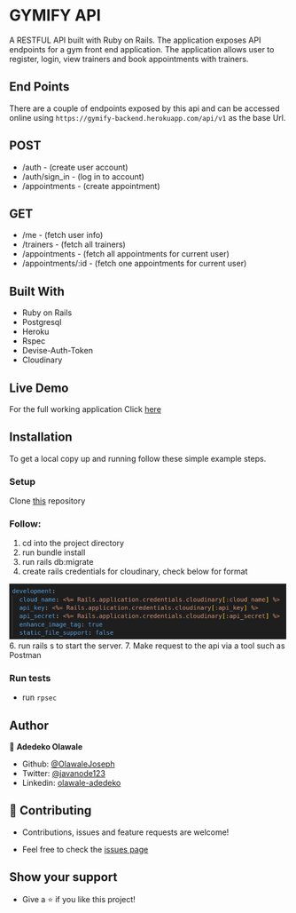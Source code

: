 # GYMIFY API

A RESTFUL API built with Ruby on Rails. The application exposes API endpoints for a gym front end application. The application allows user to register, login, view trainers and book appointments with trainers.

## End Points

There are a couple of endpoints exposed by this api and can be accessed online using `https://gymify-backend.herokuapp.com/api/v1` as the base Url.

## POST

- /auth - (create user account)
- /auth/sign_in - (log in to account)
- /appointments - (create appointment)

## GET

- /me - (fetch user info)
- /trainers - (fetch all trainers)
- /appointments - (fetch all appointments for current user)
- /appointments/:id - (fetch one appointments for current user)


## Built With

- Ruby on Rails
- Postgresql
- Heroku
- Rspec
- Devise-Auth-Token
- Cloudinary

## Live Demo

For the full working application Click [here](https://gymify-backend.herokuapp.com/api/v1)

## Installation

To get a local copy up and running follow these simple example steps.

### Setup

Clone [this](https://github.com/OlawaleJoseph/E-Vote-Backend.git) repository

### Follow:

1. cd into the project directory
2. run bundle install
3. run rails db:migrate
5. create rails credentials for cloudinary, check below for format
  <div>
    <img src="./env.png" width="500px">
  </div>
6. run rails s to start the server.
7. Make request to the api via a tool such as Postman

### Run tests
  - run `rpsec`

## Author

👤 **Adedeko Olawale**

- Github: [@OlawaleJoseph](https://github.com/OlawaleJoseph)
- Twitter: [@javanode123](https://twitter.com/javanode123)
- Linkedin: [olawale-adedeko](http://www.linkedin.com/in/olawale-adedeko)

## 🤝 Contributing

  - Contributions, issues and feature requests are welcome!

  - Feel free to check the [issues page](https://github.com/OlawaleJoseph/E-Vote-Backend/issues)

## Show your support

  - Give a ⭐️ if you like this project!
